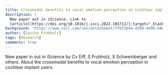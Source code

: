 ```yaml
---
title: Crossmodal benefits to vocal emotion perception in cochlear implant users
description: |
  New paper out in iScience. Link to
  [article](https://doi.org/10.1016/j.isci.2022.105711){:target="_blank"}.
background: "https://www.cell.com/cms/attachment/ffbf2b4e-d39d-4b9b-b8ec-e7c858c9d9d8/fx1.jpg"
author: [Sascha Frühholz]
tags: [Research]
comments: true
---
```


New paper in out in iScience by Cv Eiff, S Fruhholz, S Schweinberger and others.
About the crossmodal benefits to vocal emotion perception in cochlear implant users.
